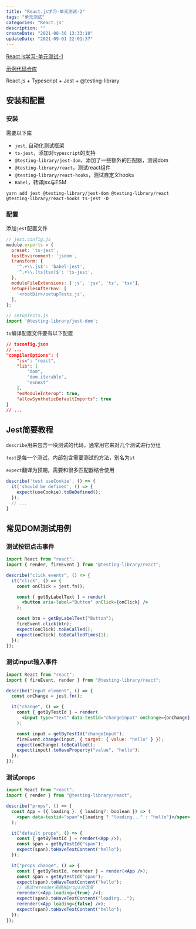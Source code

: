 ```yaml
---
title: "React.js学习-单元测试-2"
tags: "单元测试"
categories: "React.js"
description: ""
createDate: "2021-08-30 13:33:10"
updateDate: "2021-09-01 22:01:37"
---
```



[React.js学习-单元测试-1](https://blog.mrrs.top/blog/view/5fcf500be531783853b2fc5c)

[示例代码仓库](https://codesandbox.io/s/beautiful-mcclintock-8iqp8)

React.js + Typescript + Jest + @testing-library

## 安装和配置

### 安装

需要以下库

- `jest`, 自动化测试框架
- `ts-jest`，添加对`typescript`的支持
- `@testing-library/jest-dom`，添加了一些额外的匹配器，测试dom
- `@testing-library/react`，测试react组件
- `@testing-library/react-hooks`，测试自定义hooks
- `Babel`，转译jsx与ESM

``` shell
yarn add jest @testing-library/jest-dom @testing-library/react @testing-library/react-hooks ts-jest -D
```

### 配置

添加`jest`配置文件

``` js
// jest.config.js
module.exports = {
  preset: 'ts-jest',
  testEnvironment: 'jsdom',
  transform: {
    '^.+\\.js$': 'babel-jest',
    '^.+\\.(ts|tsx)$': 'ts-jest',
  },
  moduleFileExtensions: ['js', 'jsx', 'ts', 'tsx'],
  setupFilesAfterEnv: [
    '<rootDir>/setupTests.js',
  ],
};

// setupTests.js
import '@testing-library/jest-dom';
```

`ts`编译配置文件要有以下配置

``` json
// tsconfig.json
// ...
"compilerOptions": {
    "jsx": "react",
    "lib": [
        "dom",
        "dom.iterable",
        "esnext"
    ],
    "esModuleInterop": true,
    "allowSyntheticDefaultImports": true
}
// ...
```

## Jest简要教程

`describe`用来包含一块测试的代码，通常用它来对几个测试进行分组

`test`是每一个测试，内部包含需要测试的方法，别名为`it`

`expect`翻译为预期，需要和很多匹配器结合使用

``` ts
describe('test useCookie', () => {
  it('should be defined', () => {
    expect(useCookie).toBeDefined();
  });
  // ...
}
```

## 常见DOM测试用例

### 测试按钮点击事件

``` jsx
import React from "react";
import { render, fireEvent } from "@testing-library/react";

describe("click events", () => {
  it("click", () => {
    const onClick = jest.fn();

    const { getByLabelText } = render(
      <button aria-label="Button" onClick={onClick} />
    );

    const btn = getByLabelText("Button");
    fireEvent.click(btn);
    expect(onClick).toBeCalled();
    expect(onClick).toBeCalledTimes(1);
  });
});
```

### 测试input输入事件

``` jsx
import React from "react";
import { fireEvent, render } from "@testing-library/react";

describe("input element", () => {
  const onChange = jest.fn();

  it("change", () => {
    const { getByTestId } = render(
      <input type="text" data-testid="changeInput" onChange={onChange} />
    );

    const input = getByTestId("changeInput");
    fireEvent.change(input, { target: { value: "hello" } });
    expect(onChange).toBeCalled();
    expect(input).toHaveProperty("value", "hello");
  });
});
```

### 测试props

``` jsx
import React from "react";
import { render } from "@testing-library/react";

describe("props", () => {
  const App = ({ loading }: { loading?: boolean }) => (
    <span data-testid="span">{loading ? "loading..." : "hello"}</span>
  );

  it("default props", () => {
    const { getByTestId } = render(<App />);
    const span = getByTestId("span");
    expect(span).toHaveTextContent("hello");
  });

  it("props change", () => {
    const { getByTestId, rerender } = render(<App />);
    const span = getByTestId("span");
    expect(span).toHaveTextContent("hello");
    // 通过rerender来模拟props对改变
    rerender(<App loading={true} />);
    expect(span).toHaveTextContent("loading...");
    rerender(<App loading={false} />);
    expect(span).toHaveTextContent("hello");
  });
});
```

